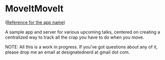 # MoveItMoveIt

([Reference for the app name](https://open.spotify.com/track/6dHTkQYY3zdR9i9Nj0IGVW))

A sample app and server for various upcoming talks, centered on creating a centralized way to track all the crap you have to do when you move. 

NOTE: All this is a work in progress. If you've got questions about any of it, please drop me an email at designatednerd at gmail dot com. 

 

